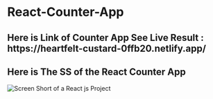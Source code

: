 # React-Counter-App
<h2>Here is Link of Counter App See Live Result : https://heartfelt-custard-0ffb20.netlify.app/ <h2>
<h2>Here is The SS of the React Counter App</h2>
<img src="https://drive.google.com/file/d/1c3bTcep_1SrPtzoV7AefOkT0xaGnPmUo/view?usp=sharing" alt="Screen Short of a React js Project">
